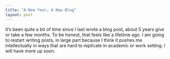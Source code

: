 ```yaml
---
title: "A New Year, A New Blog"
layout: post
---
```


It’s been quite a bit of time since I last wrote a blog post, about 5 years give or take a few months. 
To be honest, that feels like a lifetime ago. I am going to restart writing posts, in large part because 
I think it pushes me intellectually in ways that are hard to replicate in academic or work setting. I 
will have more up soon. 

